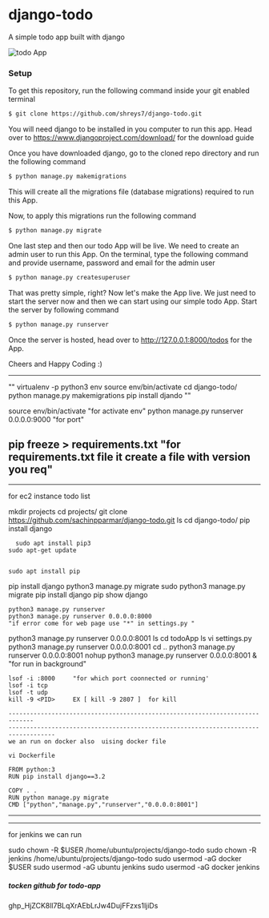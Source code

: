 # django-todo
A simple todo app built with django

![todo App](https://raw.githubusercontent.com/shreys7/django-todo/develop/staticfiles/todoApp.png)
### Setup
To get this repository, run the following command inside your git enabled terminal
```bash
$ git clone https://github.com/shreys7/django-todo.git
```
You will need django to be installed in you computer to run this app. Head over to https://www.djangoproject.com/download/ for the download guide

Once you have downloaded django, go to the cloned repo directory and run the following command

```bash
$ python manage.py makemigrations
```

This will create all the migrations file (database migrations) required to run this App.

Now, to apply this migrations run the following command
```bash
$ python manage.py migrate
```

One last step and then our todo App will be live. We need to create an admin user to run this App. On the terminal, type the following command and provide username, password and email for the admin user
```bash
$ python manage.py createsuperuser
```

That was pretty simple, right? Now let's make the App live. We just need to start the server now and then we can start using our simple todo App. Start the server by following command

```bash
$ python manage.py runserver
```

Once the server is hosted, head over to http://127.0.0.1:8000/todos for the App.

Cheers and Happy Coding :)

------------------------------
"" virtualenv -p python3 env
 source env/bin/activate
 cd django-todo/
 python manage.py makemigrations
 pip install djando ""

source env/bin/activate     "for activate env"
python manage.py runserver 0.0.0.0:9000                    "for port"

pip freeze > requirements.txt                "for requirements.txt file it create a file with version you req"
-----------------------------------------------------------------------------------------------------------
---------------------------------------------------------------------------------------------------------------
for ec2 instance todo list

mkdir projects
     cd projects/
    git clone https://github.com/sachinpparmar/django-todo.git
     ls
      cd django-todo/
      pip install django
   
      sudo apt install pip3
    sudo apt-get update
   
   
    sudo apt install pip
   pip install django
    python3 manage.py migrate
   sudo python3 manage.py migrate
    pip install django
    pip show django
                                       
   
    python3 manage.py runserver                   
    python3 manage.py runserver 0.0.0.0:8000                                "if error come for web page use "*" in settings.py "
   python3 manage.py runserver 0.0.0.0:8001
   ls
   cd todoApp
   ls
    vi settings.py 
   python3 manage.py runserver 0.0.0.0:8001
    cd ..
   python3 manage.py runserver 0.0.0.0:8001
    nohup python3 manage.py runserver 0.0.0.0:8001 &              "for run in background"    
    
    
    lsof -i :8000     "for which port coonnected or running'
    lsof -i tcp
    lsof -t udp
    kill -9 <PID>     EX [ kill -9 2807 ]  for kill 
    
    -----------------------------------------------------------------------------
    -----------------------------------------------------------------------------------
    we an run on docker also  uising docker file 
    
    vi Dockerfile
    
    FROM python:3
    RUN pip install django==3.2

    COPY . .
    RUN python manage.py migrate
    CMD ["python","manage.py","runserver","0.0.0.0:8001"] 
    
 ---------------------------------------
 ----------------------------------
 for jenkins we can run 
 
  sudo chown -R $USER /home/ubuntu/projects/django-todo
  sudo chown -R jenkins /home/ubuntu/projects/django-todo
  sudo usermod -aG docker $USER
  sudo usermod -aG ubuntu jenkins 
  sudo usermod -aG docker jenkins
  

    
##### tocken github for todo-app    
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
